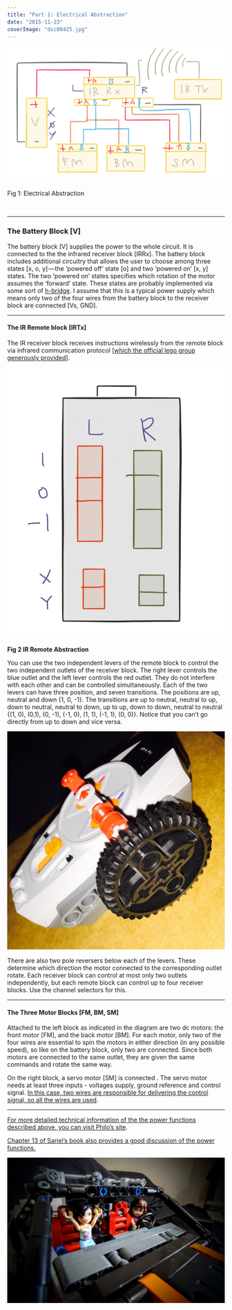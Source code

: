 ```yaml
---
title: "Part 1: Electrical Abstraction"
date: "2015-11-23"
coverImage: "dsc00425.jpg"
---
```


![](images/1*5yhuC14y8gF7HlDQVAZNcg.png)

Fig 1: Electrical Abstraction

 

* * *

### The Battery Block \[V\]

The battery block \[V\] supplies the power to the whole circuit. It is connected to the the infrared receiver block \[IRRx\]. The battery block includes additional circuitry that allows the user to choose among three states \[x, o, y\] — the ‘powered off’ state \[o\] and two ‘powered on’ \[x, y\] states. The two ‘powered on’ states specifies which rotation of the motor assumes the ‘forward’ state. These states are probably implemented via some sort of [h-bridge](http://www.modularcircuits.com/blog/articles/h-bridge-secrets/h-bridges-the-basics/). I assume that this is a typical power supply which means only two of the four wires from the battery block to the receiver block are connected \[Vs, GND\].

* * *

#### The IR Remote block \[IRTx\]

The IR receiver block receives instructions wirelessly from the remote block via infrared communication protocol \[[which the official lego group generously provided](http://www.philohome.com/pf/LEGO_Power_Functions_RC_v120.pdf)\].

![](images/1*jU1w_WxS3HenIRcodts7VQ.png)

**Fig 2 IR Remote Abstraction**

You can use the two independent levers of the remote block to control the two independent outlets of the receiver block. The right lever controls the blue outlet and the left lever controls the red outlet. They do not interfere with each other and can be controlled simultaneously. Each of the two levers can have three position, and seven transitions. The positions are up, neutral and down {1, 0, -1}. The transitions are up to neutral, neutral to up, down to neutral, neutral to down, up to up, down to down, neutral to neutral {(1, 0), (0,1), (0, -1), (-1, 0), (1, 1), (-1, 1), (0, 0)}. Notice that you can’t go directly from up to down and vice versa.

![](images/1*ywFlrWs-QJz-_r8ySpJNjA.jpeg)

There are also two pole reversers below each of the levers. These determine which direction the motor connected to the corresponding outlet rotate. Each receiver block can control at most only two outlets independently, but each remote block can control up to four receiver blocks. Use the channel selectors for this.

* * *

#### The Three Motor Blocks \[FM, BM, SM\]

Attached to the left block as indicated in the diagram are two dc motors: the front motor \[FM\], and the back motor \[BM\]. For each motor, only two of the four wires are essential to spin the motors in either direction (in any possible speed), so like on the battery block, only two are connected. Since both motors are connected to the same outlet, they are given the same commands and rotate the same way.

On the right block, a servo motor \[SM\] is connected . The servo motor needs at least three inputs - voltages supply, ground reference and control signal. [In this case, two wires are responsible for delivering the control signal, so all the wires are used](http://www.philohome.com/pfservo/pfservo.htm).

* * *

[For more detailed technical information of the the power functions described above, you can visit Philo’s site](http://www.philohome.com/tech.htm).

[Chapter 13 of Sariel’s book also provides a good discussion of the power functions.](http://www.nostarch.com/technicbuilder)

![](images/1*bhaF0b4fz8nEmozL-assAA.jpeg)
